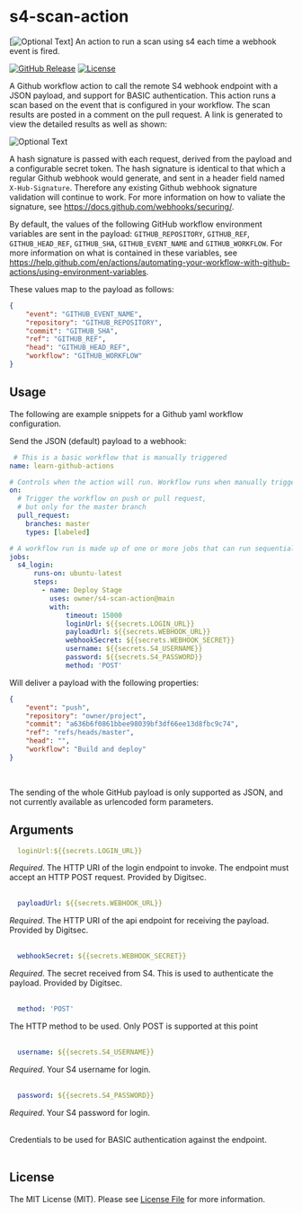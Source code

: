 # s4-scan-action
[![Optional Text][ico-S4]]
An action to run a scan using s4 each time a webhook event is fired. 

[![GitHub Release][ico-release]][link-github-release]
[![License][ico-license]](LICENSE)

A Github workflow action to call the remote S4 webhook endpoint with a JSON payload, and support for BASIC authentication. This action runs a scan based on the event that is configured in your workflow. The scan results are posted in a comment on the pull request. A link is generated to view the detailed results as well as shown:

![Optional Text](../main/src/assets/results.png)

A hash signature is passed with each request, 
derived from the payload and a configurable secret token. The hash signature is 
identical to that which a regular Github webhook would generate, and sent in a header 
field named `X-Hub-Signature`. Therefore any existing Github webhook signature 
validation will continue to work. For more information on how to valiate the signature, 
see <https://docs.github.com/webhooks/securing/>.

By default, the values of the following GitHub workflow environment variables are sent in the 
payload: `GITHUB_REPOSITORY`, `GITHUB_REF`, `GITHUB_HEAD_REF`, `GITHUB_SHA`, `GITHUB_EVENT_NAME` 
and `GITHUB_WORKFLOW`. For more information on what is contained in these variables, see 
<https://help.github.com/en/actions/automating-your-workflow-with-github-actions/using-environment-variables>. 

These values map to the payload as follows:

```json
{
    "event": "GITHUB_EVENT_NAME",
    "repository": "GITHUB_REPOSITORY",
    "commit": "GITHUB_SHA",
    "ref": "GITHUB_REF",
    "head": "GITHUB_HEAD_REF",
    "workflow": "GITHUB_WORKFLOW"
}
```
## Usage

The following are example snippets for a Github yaml workflow configuration. <br/>

Send the JSON (default) payload to a webhook:

```yml
 # This is a basic workflow that is manually triggered
name: learn-github-actions

# Controls when the action will run. Workflow runs when manually triggered using the UI or API.
on:
  # Trigger the workflow on push or pull request,
  # but only for the master branch
  pull_request:
    branches: master
    types: [labeled]

# A workflow run is made up of one or more jobs that can run sequentially or in parallel
jobs:
  s4_login:
      runs-on: ubuntu-latest
      steps:
        - name: Deploy Stage
          uses: owner/s4-scan-action@main
          with:
              timeout: 15000 
              loginUrl: ${{secrets.LOGIN_URL}}   
              payloadUrl: ${{secrets.WEBHOOK_URL}}
              webhookSecret: ${{secrets.WEBHOOK_SECRET}}
              username: ${{secrets.S4_USERNAME}}
              password: ${{secrets.S4_PASSWORD}}
              method: 'POST'
```

Will deliver a payload with the following properties:

```json
{
    "event": "push",
    "repository": "owner/project",
    "commit": "a636b6f0861bbee98039bf3df66ee13d8fbc9c74",
    "ref": "refs/heads/master",
    "head": "",
    "workflow": "Build and deploy"
}
```
<br/>

The sending of the whole GitHub payload
is only supported as JSON, and not currently available as urlencoded form parameters.

## Arguments

```yml 
  loginUrl:${{secrets.LOGIN_URL}}  
```

*Required*. The HTTP URI of the login endpoint to invoke. The endpoint must accept 
an HTTP POST request. Provided by Digitsec.<br/><br/>


```yml 
  payloadUrl: ${{secrets.WEBHOOK_URL}}
```

*Required*. The HTTP URI of the api endpoint for receiving the payload. Provided by Digitsec.<br/><br/>

```yml 
  webhookSecret: ${{secrets.WEBHOOK_SECRET}}
```
*Required*. The secret received from S4. This is used to authenticate the payload. Provided by Digitsec. <br/><br/>

```yml 
  method: 'POST'
```
The HTTP method to be used. Only POST is supported at this point <br/><br/>

```yml 
  username: ${{secrets.S4_USERNAME}}
```
*Required*. Your S4 username for login. <br/><br/>

```yml 
  password: ${{secrets.S4_PASSWORD}}
```
*Required*. Your S4 password for login. <br/><br/>

Credentials to be used for BASIC authentication against the endpoint.<br/><br/>


## License

The MIT License (MIT). Please see [License File](LICENSE) for more information.

[ico-release]: https://img.shields.io/github/tag/distributhor/workflow-webhook.svg
[ico-license]: https://img.shields.io/badge/license-MIT-brightgreen.svg
[link-github-release]: https://github.com/distributhor/workflow-webhook/releases
[ico-S4]: ../main/src/assets/S4.png
